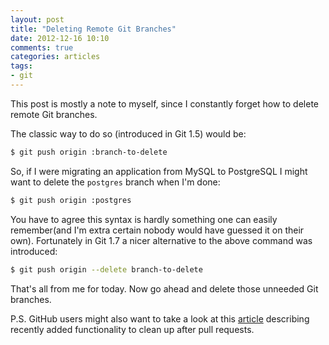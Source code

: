 ```yaml
---
layout: post
title: "Deleting Remote Git Branches"
date: 2012-12-16 10:10
comments: true
categories: articles
tags:
- git
---
```


This post is mostly a note to myself, since I constantly forget how to
delete remote Git branches.

The classic way to do so (introduced in Git 1.5) would be:

``` bash
$ git push origin :branch-to-delete
```

So, if I were migrating an application from MySQL to PostgreSQL I might want to delete
the `postgres` branch when I'm done:

``` bash
$ git push origin :postgres
```

You have to agree this syntax is hardly something one can easily
remember(and I'm extra certain nobody would have guessed it on their
own). Fortunately in Git 1.7 a nicer alternative to the above command
was introduced:

``` bash
$ git push origin --delete branch-to-delete
```

That's all from me for today. Now go ahead and delete those unneeded Git branches.

P.S. GitHub users might also want to take a look at this
[article](https://github.com/blog/1335-tidying-up-after-pull-requests)
describing recently added functionality to clean up after pull
requests.
